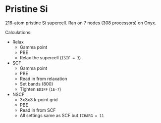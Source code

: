 # Pristine Si

216-atom pristine Si supercell. Ran on 7 nodes (308 processors) on Onyx.

Calculations:
* Relax
  * Gamma point
  * PBE
  * Relax the supercell (`ISIF = 3`)
* SCF
  * Gamma point
  * PBE
  * Read in from relaxation
  * Set bands (800)
  * Tighten `EDIFF` (`1E-7`)
* NSCF
  * 3x3x3 k-point grid
  * PBE
  * Read in from SCF
  * All settings same as SCF but `ICHARG = 11`

